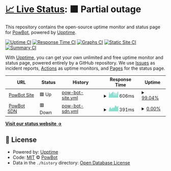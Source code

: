 # [📈 Live Status](https://status.powbot.org): <!--live status--> **🟧 Partial outage**

This repository contains the open-source uptime monitor and status page for [PowBot](https://powbot.org), powered by [Upptime](https://github.com/upptime/upptime).

[![Uptime CI](https://github.com/powbot/status/workflows/Uptime%20CI/badge.svg)](https://github.com/powbot/status/actions?query=workflow%3A%22Uptime+CI%22)
[![Response Time CI](https://github.com/powbot/status/workflows/Response%20Time%20CI/badge.svg)](https://github.com/powbot/status/actions?query=workflow%3A%22Response+Time+CI%22)
[![Graphs CI](https://github.com/powbot/status/workflows/Graphs%20CI/badge.svg)](https://github.com/powbot/status/actions?query=workflow%3A%22Graphs+CI%22)
[![Static Site CI](https://github.com/powbot/status/workflows/Static%20Site%20CI/badge.svg)](https://github.com/powbot/status/actions?query=workflow%3A%22Static+Site+CI%22)
[![Summary CI](https://github.com/powbot/status/workflows/Summary%20CI/badge.svg)](https://github.com/powbot/status/actions?query=workflow%3A%22Summary+CI%22)

With [Upptime](https://upptime.js.org), you can get your own unlimited and free uptime monitor and status page, powered entirely by a GitHub repository. We use [Issues](https://github.com/powbot/status/issues) as incident reports, [Actions](https://github.com/powbot/status/actions) as uptime monitors, and [Pages](https://status.powbot.org) for the status page.

<!--start: status pages-->
<!-- This summary is generated by Upptime (https://github.com/upptime/upptime) -->
<!-- Do not edit this manually, your changes will be overwritten -->
<!-- prettier-ignore -->
| URL | Status | History | Response Time | Uptime |
| --- | ------ | ------- | ------------- | ------ |
| <img alt="" src="https://favicons.githubusercontent.com/www.powbot.org" height="13"> [PowBot Site](https://www.powbot.org) | 🟩 Up | [pow-bot-site.yml](https://github.com/powbot/status/commits/HEAD/history/pow-bot-site.yml) | <details><summary><img alt="Response time graph" src="./graphs/pow-bot-site/response-time-week.png" height="20"> 606ms</summary><br><a href="https://status.powbot.org/history/pow-bot-site"><img alt="Response time 1108" src="https://img.shields.io/endpoint?url=https%3A%2F%2Fraw.githubusercontent.com%2Fpowbot%2Fstatus%2FHEAD%2Fapi%2Fpow-bot-site%2Fresponse-time.json"></a><br><a href="https://status.powbot.org/history/pow-bot-site"><img alt="24-hour response time 566" src="https://img.shields.io/endpoint?url=https%3A%2F%2Fraw.githubusercontent.com%2Fpowbot%2Fstatus%2FHEAD%2Fapi%2Fpow-bot-site%2Fresponse-time-day.json"></a><br><a href="https://status.powbot.org/history/pow-bot-site"><img alt="7-day response time 606" src="https://img.shields.io/endpoint?url=https%3A%2F%2Fraw.githubusercontent.com%2Fpowbot%2Fstatus%2FHEAD%2Fapi%2Fpow-bot-site%2Fresponse-time-week.json"></a><br><a href="https://status.powbot.org/history/pow-bot-site"><img alt="30-day response time 703" src="https://img.shields.io/endpoint?url=https%3A%2F%2Fraw.githubusercontent.com%2Fpowbot%2Fstatus%2FHEAD%2Fapi%2Fpow-bot-site%2Fresponse-time-month.json"></a><br><a href="https://status.powbot.org/history/pow-bot-site"><img alt="1-year response time 1108" src="https://img.shields.io/endpoint?url=https%3A%2F%2Fraw.githubusercontent.com%2Fpowbot%2Fstatus%2FHEAD%2Fapi%2Fpow-bot-site%2Fresponse-time-year.json"></a></details> | <details><summary><a href="https://status.powbot.org/history/pow-bot-site">99.04%</a></summary><a href="https://status.powbot.org/history/pow-bot-site"><img alt="All-time uptime 98.22%" src="https://img.shields.io/endpoint?url=https%3A%2F%2Fraw.githubusercontent.com%2Fpowbot%2Fstatus%2FHEAD%2Fapi%2Fpow-bot-site%2Fuptime.json"></a><br><a href="https://status.powbot.org/history/pow-bot-site"><img alt="24-hour uptime 96.17%" src="https://img.shields.io/endpoint?url=https%3A%2F%2Fraw.githubusercontent.com%2Fpowbot%2Fstatus%2FHEAD%2Fapi%2Fpow-bot-site%2Fuptime-day.json"></a><br><a href="https://status.powbot.org/history/pow-bot-site"><img alt="7-day uptime 99.04%" src="https://img.shields.io/endpoint?url=https%3A%2F%2Fraw.githubusercontent.com%2Fpowbot%2Fstatus%2FHEAD%2Fapi%2Fpow-bot-site%2Fuptime-week.json"></a><br><a href="https://status.powbot.org/history/pow-bot-site"><img alt="30-day uptime 99.70%" src="https://img.shields.io/endpoint?url=https%3A%2F%2Fraw.githubusercontent.com%2Fpowbot%2Fstatus%2FHEAD%2Fapi%2Fpow-bot-site%2Fuptime-month.json"></a><br><a href="https://status.powbot.org/history/pow-bot-site"><img alt="1-year uptime 98.22%" src="https://img.shields.io/endpoint?url=https%3A%2F%2Fraw.githubusercontent.com%2Fpowbot%2Fstatus%2FHEAD%2Fapi%2Fpow-bot-site%2Fuptime-year.json"></a></details>
| <img alt="" src="https://favicons.githubusercontent.com/api.powbot.org" height="13"> [PowBot SDN](https://api.powbot.org/products) | 🟥 Down | [pow-bot-sdn.yml](https://github.com/powbot/status/commits/HEAD/history/pow-bot-sdn.yml) | <details><summary><img alt="Response time graph" src="./graphs/pow-bot-sdn/response-time-week.png" height="20"> 391ms</summary><br><a href="https://status.powbot.org/history/pow-bot-sdn"><img alt="Response time 1002" src="https://img.shields.io/endpoint?url=https%3A%2F%2Fraw.githubusercontent.com%2Fpowbot%2Fstatus%2FHEAD%2Fapi%2Fpow-bot-sdn%2Fresponse-time.json"></a><br><a href="https://status.powbot.org/history/pow-bot-sdn"><img alt="24-hour response time 523" src="https://img.shields.io/endpoint?url=https%3A%2F%2Fraw.githubusercontent.com%2Fpowbot%2Fstatus%2FHEAD%2Fapi%2Fpow-bot-sdn%2Fresponse-time-day.json"></a><br><a href="https://status.powbot.org/history/pow-bot-sdn"><img alt="7-day response time 391" src="https://img.shields.io/endpoint?url=https%3A%2F%2Fraw.githubusercontent.com%2Fpowbot%2Fstatus%2FHEAD%2Fapi%2Fpow-bot-sdn%2Fresponse-time-week.json"></a><br><a href="https://status.powbot.org/history/pow-bot-sdn"><img alt="30-day response time 389" src="https://img.shields.io/endpoint?url=https%3A%2F%2Fraw.githubusercontent.com%2Fpowbot%2Fstatus%2FHEAD%2Fapi%2Fpow-bot-sdn%2Fresponse-time-month.json"></a><br><a href="https://status.powbot.org/history/pow-bot-sdn"><img alt="1-year response time 1002" src="https://img.shields.io/endpoint?url=https%3A%2F%2Fraw.githubusercontent.com%2Fpowbot%2Fstatus%2FHEAD%2Fapi%2Fpow-bot-sdn%2Fresponse-time-year.json"></a></details> | <details><summary><a href="https://status.powbot.org/history/pow-bot-sdn">0.00%</a></summary><a href="https://status.powbot.org/history/pow-bot-sdn"><img alt="All-time uptime 79.36%" src="https://img.shields.io/endpoint?url=https%3A%2F%2Fraw.githubusercontent.com%2Fpowbot%2Fstatus%2FHEAD%2Fapi%2Fpow-bot-sdn%2Fuptime.json"></a><br><a href="https://status.powbot.org/history/pow-bot-sdn"><img alt="24-hour uptime 0.00%" src="https://img.shields.io/endpoint?url=https%3A%2F%2Fraw.githubusercontent.com%2Fpowbot%2Fstatus%2FHEAD%2Fapi%2Fpow-bot-sdn%2Fuptime-day.json"></a><br><a href="https://status.powbot.org/history/pow-bot-sdn"><img alt="7-day uptime 0.00%" src="https://img.shields.io/endpoint?url=https%3A%2F%2Fraw.githubusercontent.com%2Fpowbot%2Fstatus%2FHEAD%2Fapi%2Fpow-bot-sdn%2Fuptime-week.json"></a><br><a href="https://status.powbot.org/history/pow-bot-sdn"><img alt="30-day uptime 0.00%" src="https://img.shields.io/endpoint?url=https%3A%2F%2Fraw.githubusercontent.com%2Fpowbot%2Fstatus%2FHEAD%2Fapi%2Fpow-bot-sdn%2Fuptime-month.json"></a><br><a href="https://status.powbot.org/history/pow-bot-sdn"><img alt="1-year uptime 79.36%" src="https://img.shields.io/endpoint?url=https%3A%2F%2Fraw.githubusercontent.com%2Fpowbot%2Fstatus%2FHEAD%2Fapi%2Fpow-bot-sdn%2Fuptime-year.json"></a></details>

<!--end: status pages-->

[**Visit our status website →**](https://status.powbot.org)

## 📄 License

- Powered by: [Upptime](https://github.com/upptime/upptime)
- Code: [MIT](./LICENSE) © [PowBot](https://powbot.org)
- Data in the `./history` directory: [Open Database License](https://opendatacommons.org/licenses/odbl/1-0/)
